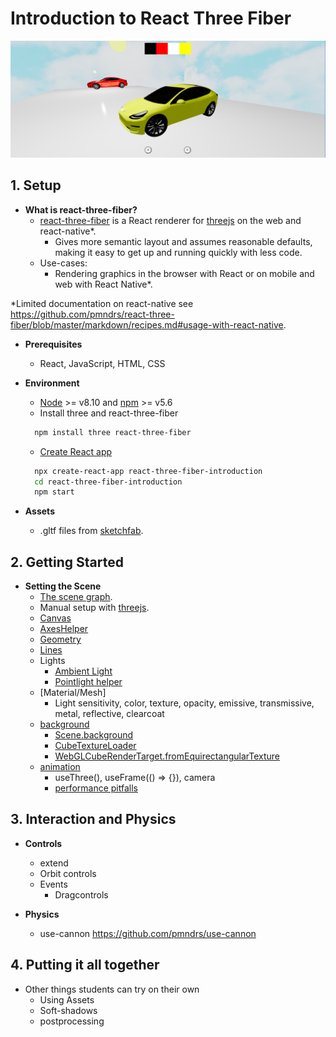 # Introduction to React Three Fiber
![Preview](/public/getting_started.png)

## 1. Setup

* **What is react-three-fiber?**
  * [react-three-fiber](https://github.com/pmndrs/react-three-fiber) is a React renderer for [threejs](https://threejs.org/) on the web and react-native*.
    * Gives more semantic layout and assumes reasonable defaults, making it easy to get up and running quickly with less code.
  * Use-cases:
    * Rendering graphics in the browser with React or on mobile and web with React Native*.

*Limited documentation on react-native see https://github.com/pmndrs/react-three-fiber/blob/master/markdown/recipes.md#usage-with-react-native.

* **Prerequisites**
  * React, JavaScript, HTML, CSS

* **Environment**
  * [Node](https://nodejs.org/) >= v8.10 and [npm](https://www.npmjs.com/) >= v5.6
  * Install three and react-three-fiber
  ```bash
    npm install three react-three-fiber
  ```
  * [Create React app](https://reactjs.org/docs/create-a-new-react-app.html)
  ```bash
    npx create-react-app react-three-fiber-introduction
    cd react-three-fiber-introduction
    npm start
  ```
* **Assets**
  * .gltf files from [sketchfab](https://sketchfab.com/).


## 2. Getting Started

* **Setting the Scene**
  * [The scene graph](https://threejsfundamentals.org/threejs/lessons/threejs-fundamentals.html).
  * Manual setup with [threejs](https://threejs.org/docs/index.html#manual/en/introduction/Creating-a-scene).
  * [Canvas](https://github.com/pmndrs/react-three-fiber/blob/master/markdown/api.md#canvas)
  * [AxesHelper](https://threejs.org/docs/index.html#api/en/helpers/AxesHelper)
  * [Geometry](https://threejs.org/docs/index.html#api/en/core/Geometry)
  * [Lines](https://threejs.org/docs/index.html#manual/en/introduction/Drawing-lines)
  * Lights
    * [Ambient Light](https://threejs.org/docs/index.html#api/en/lights/AmbientLight)
    * [Pointlight helper](https://threejs.org/docs/index.html#api/en/helpers/PointLightHelper)
  * [Material/Mesh]
    * Light sensitivity, color, texture, opacity, emissive, transmissive, metal, reflective, clearcoat
  * [background](https://threejsfundamentals.org/threejs/lessons/threejs-backgrounds.html)
    * [Scene.background](https://threejs.org/docs/index.html#api/en/scenes/Scene.background)
    * [CubeTextureLoader](https://threejs.org/docs/index.html#api/en/loaders/CubeTextureLoader)
    * [WebGLCubeRenderTarget.fromEquirectangularTexture](https://threejs.org/docs/index.html#api/en/renderers/WebGLCubeRenderTarget.fromEquirectangularTexture)
  * [animation](https://github.com/pmndrs/react-three-fiber/blob/master/markdown/api.md#hooks)
    * useThree(), useFrame(() => {}), camera
    * [performance pitfalls](https://github.com/pmndrs/react-three-fiber/blob/master/markdown/pitfalls.md)

## 3. Interaction and Physics

* **Controls**
  * extend
  * Orbit controls
  * Events
	* Dragcontrols

* **Physics**
  * use-cannon https://github.com/pmndrs/use-cannon

## 4. Putting it all together

* Other things students can try on their own
  * Using Assets
  * Soft-shadows
  * postprocessing

